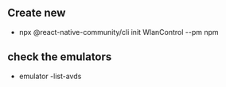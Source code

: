 ## Create new
- npx @react-native-community/cli init WlanControl --pm npm

## check the emulators
- emulator -list-avds